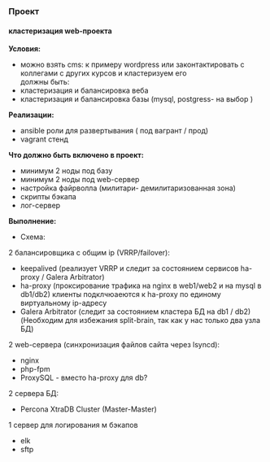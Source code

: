 ### Проект
#### кластеризация web-проекта

**Условия:**  
- можно взять cms: к примеру wordpress или законтактировать с коллегами с других курсов и кластеризуем его  
должны быть:  
- кластеризация и балансировка веба  
- кластеризация и балансировка базы (mysql, postgress- на выбор )  

**Реализации:**  
- ansible роли для развертывания ( под вагрант / прод)  
- vagrant стенд  

**Что должно быть включено в проект:**  
- минимум 2 ноды под базу  
- минимум 2 ноды под web-сервер  
- настройка файрволла (милитари- демилитаризованная зона)  
- скрипты бэкапа  
- лог-сервер  


**Выполнение:**  

- Схема:


2 балансировщика с общим ip (VRRP/failover):  
- keepalived (реализует VRRP и следит за состоянием сервисов ha-proxy / Galera Arbitrator)  
- ha-proxy (проксирование трафика на nginx в web1/web2 и на mysql в db1/db2)  клиенты подклчюаеются к ha-proxy по единому виртуальному ip-адресу
- Galera Arbitrator (следит за состоянием кластера БД на db1 / db2)  (Необходим для избежания split-brain, так как у нас только два узла БД)

2 web-сервера (синхронизация файлов сайта через lsyncd):  
- nginx  
- php-fpm  
- ProxySQL - вместо ha-proxy для db?

2 сервера БД:
- Percona XtraDB Cluster (Master-Master)

1 сервер для логирования м бэкапов
- elk
- sftp
